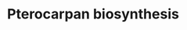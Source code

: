 ---
annotations:
- id: PW:0000522
  parent: classic metabolic pathway
  type: Pathway Ontology
  value: flavonoid biosynthetic pathway
authors:
- Anwesha
- Lindarieswijk
- Eweitz
description: Developed by Gramene.org  Source:[http://plantreactome.gramene.org/ Plant
  Reactome].
last-edited: 2021-05-25
organisms:
- Oryza sativa
redirect_from:
- /index.php/Pathway:WP2966
- /instance/WP2966
revision: null
schema-jsonld:
- '@context': https://schema.org/
  '@id': https://wikipathways.github.io/pathways/WP2966.html
  '@type': Dataset
  creator:
    '@type': Organization
    name: WikiPathways
  description: Developed by Gramene.org  Source:[http://plantreactome.gramene.org/
    Plant Reactome].
  keywords:
  - (LOC_OS07G34170.1)
  - 2,7-dihydroxy-4'-methoxyisoflavanone
  - 2-hydroxyisoflavanone
  - AdoHcy
  - AdoMet
  - H2O
  - alpha/beta hydrolase
  - daidzein
  - fold
  - formononetin
  license: CC0
  name: Pterocarpan biosynthesis
seo: CreativeWork
title: Pterocarpan biosynthesis
wpid: WP2966
---